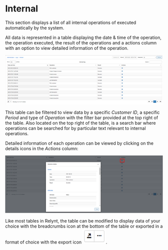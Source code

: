 Internal
============

This section displays a list of all internal operations of executed automatically by the system.

All data is represented in a table displaying the date & time of the operation, the operation executed, the result of the operations and a actions column with an option to view detailed information of the operation.

![Internal Logs](internal1.png)

This table can be filtered to view data by a specific _Customer ID_, a specific _Period_ and type of _Operation_ with the filter bar provided at the top right of the table. Also located on the top right of the table, is a search bar where operations can be searched for by particular text relevant to internal operations.

Detailed information of each operation can be viewed by clicking on the details icons in the _Actions_ column:

![Internal Logs](internal2.png)

Like most tables in Relynt, the table can be modified to display data of your choice with the breadcrumbs icon at the bottom of the table or exported in a format of choice with the export icon <icon class="image-icon">![Table tools](table_tools.png)</icon>.
